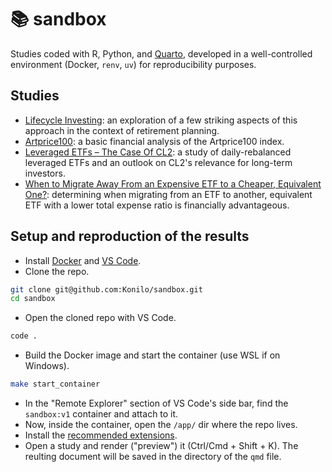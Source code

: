 # :books: sandbox

Studies coded with R, Python, and [Quarto](https://quarto.org/), developed in a well-controlled environment (Docker, `renv`, `uv`) for reproducibility purposes.


## Studies

- [Lifecycle Investing](https://github.com/Konilo/sandbox/tree/main/sandbox/lifecycle_investing/lifecycle_investing.pdf): an exploration of a few striking aspects of this approach in the context of retirement planning.
- [Artprice100](https://github.com/Konilo/sandbox/tree/main/sandbox/artprice100/artprice100.pdf): a basic financial analysis of the Artprice100 index.
- [Leveraged ETFs &ndash; The Case Of CL2](https://github.com/Konilo/sandbox/tree/main/sandbox/leveraged_etfs/leveraged_etfs.pdf): a study of daily-rebalanced leveraged ETFs and an outlook on CL2's relevance for long-term investors.
- [When to Migrate Away From an Expensive ETF to a Cheaper, Equivalent One?](https://github.com/Konilo/sandbox/tree/main/sandbox/etf_migration_breakeven/etf_migration_breakeven.pdf): determining when migrating from an ETF to another, equivalent ETF with a lower total expense ratio is financially advantageous.


## Setup and reproduction of the results

- Install [Docker](https://www.docker.com/) and [VS Code](https://code.visualstudio.com/).
- Clone the repo.
```bash
git clone git@github.com:Konilo/sandbox.git
cd sandbox
```
- Open the cloned repo with VS Code.
```bash
code .
```
- Build the Docker image and start the container (use WSL if on Windows).
```bash
make start_container
```
- In the "Remote Explorer" section of VS Code's side bar, find the `sandbox:v1` container and attach to it.
- Now, inside the container, open the `/app/` dir where the repo lives.
- Install the [recommended extensions](https://github.com/Konilo/sandbox/blob/main/.vscode/extensions.json).
- Open a study and render ("preview") it (Ctrl/Cmd + Shift + K). The reulting document will be saved in the directory of the `qmd` file.
